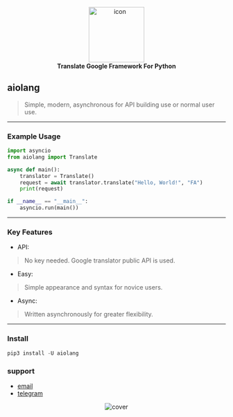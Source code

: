 <p align="center">
<img src="https://raw.githubusercontent.com/stone-404/aiolang/refs/heads/main/icon.png" alt="icon" width="128">
<br>
<b> Translate Google Framework For Python</b>
</p>

## aiolang

> Simple, modern, asynchronous for API building use or normal user use.

---

### Example Usage

```python
import asyncio
from aiolang import Translate

async def main():
    translator = Translate()
    request = await translator.translate("Hello, World!", "FA")
    print(request)

if __name__ == "__main__":
    asyncio.run(main())
```

---

### Key Features

- API:
>No key needed. Google translator public API is used.

- Easy:
>Simple appearance and syntax for novice users.

- Async:
>Written asynchronously for greater flexibility.

---

### Install

```python
pip3 install -U aiolang
```

### support
- [email](mailto:aiolang.python@gmail.com)
- [telegram](https://t.me/aiolang)

<p align="center">
<img src="https://raw.githubusercontent.com/stone-404/aiolang/refs/heads/main/cover.png" alt="cover">
</p>
